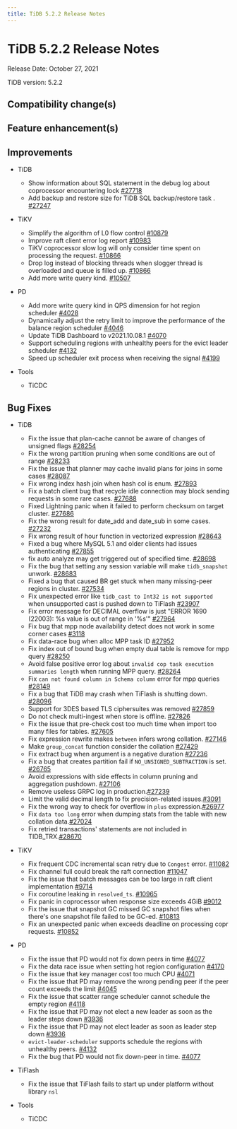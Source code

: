 ```yaml
---
title: TiDB 5.2.2 Release Notes
---
```


# TiDB 5.2.2 Release Notes

Release Date: October 27, 2021

TiDB version: 5.2.2

## Compatibility change(s)

## Feature enhancement(s)

## Improvements

+ TiDB

    - Show information about SQL statement in the debug log about coprocessor encountering lock [#27718](https://github.com/pingcap/tidb/issues/27718)
    - Add backup and restore size for TiDB SQL backup/restore task . [#27247](https://github.com/pingcap/tidb/issues/27247)

+ TiKV

    - Simplify the algorithm of L0 flow control [#10879](https://github.com/tikv/tikv/issues/10879)
    - Improve raft client error log report [#10983](https://github.com/tikv/tikv/pull/10983)
    - TiKV coprocessor slow log will only consider time spent on processing the request. [#10866](https://github.com/tikv/tikv/pull/10866)
    - Drop log instead of blocking threads when slogger thread is overloaded and queue is filled up. [#10866](https://github.com/tikv/tikv/pull/10866)
    - Add more write query kind. [#10507](https://github.com/tikv/tikv/issues/10507)

+ PD

    - Add more write query kind in QPS dimension for hot region scheduler [#4028](https://github.com/tikv/pd/pull/4028)
    - Dynamically adjust the retry limit to improve the performance of the balance region scheduler [#4046](https://github.com/tikv/pd/pull/4046)
    - Update TiDB Dashboard to v2021.10.08.1 [#4070](https://github.com/tikv/pd/pull/4070)
    - Support scheduling regions with unhealthy peers for the evict leader scheduler [#4132](https://github.com/tikv/pd/pull/4132)
    - Speed up scheduler exit process when receiving the signal [#4199](https://github.com/tikv/pd/pull/4199)

+ Tools

    + TiCDC

## Bug Fixes

+ TiDB

    - Fix the issue that plan-cache cannot be aware of changes of unsigned flags [#28254](https://github.com/pingcap/tidb/issues/28254)
    - Fix the wrong partition pruning when some conditions are out of range  [#28233](https://github.com/pingcap/tidb/issues/28233)
    - Fix the issue that planner may cache invalid plans for joins in some cases [#28087](https://github.com/pingcap/tidb/issues/28087)
    - Fix wrong index hash join when hash col is enum. [#27893](https://github.com/pingcap/tidb/issues/27893)
    - Fix a batch client bug that recycle idle connection may block sending requests in some rare cases. [#27688](https://github.com/pingcap/tidb/pull/27688)
    - Fixed Lightning panic when it failed to perform checksum on target cluster. [#27686](https://github.com/pingcap/tidb/pull/27686)
    - Fix the wrong result for date_add and date_sub in some cases. [#27232](https://github.com/pingcap/tidb/issues/27232)
    - Fix wrong result of hour function in vectorized expression [#28643](https://github.com/pingcap/tidb/issues/28643)
    - Fixed a bug where MySQL 5.1 and older clients had issues authenticating [#27855](https://github.com/pingcap/tidb/issues/27855)
    - fix auto analyze may get triggered out of specified time. [#28698](https://github.com/pingcap/tidb/issues/28698)
    - Fix the bug that setting any session variable will make `tidb_snapshot` unwork. [#28683](https://github.com/pingcap/tidb/pull/28683)
    - Fixed a bug that caused BR get stuck when many missing-peer regions in cluster. [#27534](https://github.com/pingcap/tidb/issues/27534)
    - Fix unexpected error like `tidb_cast to Int32 is not supported` when unsupported cast is pushed down to TiFlash [#23907](https://github.com/pingcap/tidb/issues/23907)
    - Fix error message for DECIMAL overflow is just "ERROR 1690 (22003): %s value is out of range in '%s'" [#27964](https://github.com/pingcap/tidb/issues/27964)
    - Fix bug that mpp node availability detect does not work in some corner cases [#3118](https://github.com/pingcap/tics/issues/3118)
    - Fix data-race bug when alloc MPP task ID [#27952](https://github.com/pingcap/tidb/issues/27952)
    - Fix index out of bound bug when empty dual table is remove for mpp query [#28250](https://github.com/pingcap/tidb/issues/28250)
    - Avoid false positive error log about `invalid cop task execution summaries length` when running MPP query. [#28264](https://github.com/pingcap/tidb/pull/28264)
    - Fix `can not found column in Schema column` error for mpp queries [#28149](https://github.com/pingcap/tidb/pull/28149)
    - Fix a bug that TiDB may crash when TiFlash is shutting down. [#28096](https://github.com/pingcap/tidb/issues/28096)
    - Support for 3DES based TLS ciphersuites was removed [#27859](https://github.com/pingcap/tidb/pull/27859)
    - Do not check multi-ingest when store is offline. [#27826](https://github.com/pingcap/tidb/pull/27826)
    - Fix the issue that pre-check cost too much time when import too many files for tables. [#27605](https://github.com/pingcap/tidb/issues/27605)
    - Fix expression rewrite makes `between` infers wrong collation. [#27146](https://github.com/pingcap/tidb/issues/27146)
    - Make `group_concat` function consider the collation [#27429](https://github.com/pingcap/tidb/issues/27429)
    - Fix extract bug when argument is a negative duration [#27236](https://github.com/pingcap/tidb/issues/27236)
    - Fix a bug that creates partition fail if `NO_UNSIGNED_SUBTRACTION` is set. [#26765](https://github.com/pingcap/tidb/issues/26765)
    - Avoid expressions with side effects in column pruning and aggregation pushdown. [#27106](https://github.com/pingcap/tidb/issues/27106)
    - Remove useless GRPC log in production.[#27239](https://github.com/pingcap/tidb/pull/27239)
    - Limit the valid decimal length to fix precision-related issues.[#3091](https://github.com/pingcap/tics/issues/3091)
    - Fix the wrong way to check for overflow in `plus` expression.[#26977](https://github.com/pingcap/tidb/issues/26977)
    - Fix `data too long` error when dumping stats from the table with new collation data.[#27024](https://github.com/pingcap/tidb/issues/27024)
    - Fix retried transactions' statements are not included in TIDB_TRX.[#28670](https://github.com/pingcap/tidb/pull/28670)

+ TiKV

    - Fix frequent CDC incremental scan retry due to `Congest` error. [#11082](https://github.com/tikv/tikv/issues/11082)
    - Fix channel full could break the raft connection [#11047](https://github.com/tikv/tikv/issues/11047)
    - Fix the issue that batch messages can be too large in raft client implementation [#9714](https://github.com/tikv/tikv/issues/9714)
    - Fix coroutine leaking in `resolved_ts`. [#10965](https://github.com/tikv/tikv/issues/10965)
    - Fix panic in coprocessor when response size exceeds 4GiB [#9012](https://github.com/tikv/tikv/issues/9012)
    - Fix the issue that snapshot GC missed GC snapshot files when there's one snapshot file failed to be GC-ed. [#10813](https://github.com/tikv/tikv/issues/10813)
    - Fix an unexpected panic when exceeds deadline on processing copr requests. [#10852](https://github.com/tikv/tikv/issues/10852)

+ PD

    - Fix the issue that PD would not fix down peers in time [#4077](https://github.com/tikv/pd/issues/4077)
    - Fix the data race issue when setting hot region configuration [#4170](https://github.com/tikv/pd/pull/4170)
    - Fix the issue that key manager cost too much CPU [#4071](https://github.com/tikv/pd/issues/4071)
    - Fix the issue that PD may remove the wrong pending peer if the peer count exceeds the limit [#4045](https://github.com/tikv/pd/issues/4045)
    - Fix the issue that scatter range scheduler cannot schedule the empty region [#4118](https://github.com/tikv/pd/pull/4118)
    - Fix the issue that PD may not elect a new leader as soon as the leader steps down [#3936](https://github.com/tikv/pd/issues/3936)
    - Fix the issue that PD may not elect leader as soon as leader step down [#3936](https://github.com/tikv/pd/issues/3936)
    - `evict-leader-scheduler` supports schedule the regions with unhealthy peers. [#4132](https://github.com/tikv/pd/pull/4132)
    - Fix the bug that PD would not fix down-peer in time. [#4077](https://github.com/tikv/pd/issues/4077)

+ TiFlash

    - Fix the issue that TiFlash fails to start up under platform without library `nsl`

+ Tools

    + TiCDC

